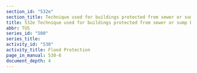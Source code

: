 ```yaml
---
section_id: "532e"
section_title: Technique used for buildings protected from sewer or sump backup
title: 532e Technique used for buildings protected from sewer or sump backup
abbr: TUS
series_id: "500"
series_title: 
activity_id: "530"
activity_title: Flood Protection
page_in_manual: 530-6
document_depth: 4
---
```

